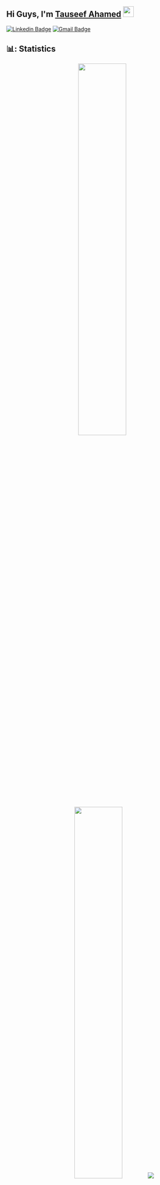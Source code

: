 ## Hi Guys, I'm [Tauseef Ahamed](https://lk.linkedin.com/in/tauseef-zc) <img src="https://media.giphy.com/media/hvRJCLFzcasrR4ia7z/giphy.gif" width="28px" height="28px">

[![Linkedin Badge](https://img.shields.io/badge/-tauseef-blue?style=flat-square&logo=Linkedin&logoColor=white&link=https://www.linkedin.com/in/tauseef-zc)](https://lk.linkedin.com/in/tauseef-zc) [![Gmail Badge](https://img.shields.io/badge/-tauseef.offl@gmail.com-c14438?style=flat-square&logo=Gmail&logoColor=white&link=mailto:tauseef.offl@gmail.com)](mailto:tauseef.offl@gmail.com)

## 📊: Statistics

<p align="center">
  <img height="50%" width="auto" src ="https://github-readme-stats.vercel.app/api?username=tauseef-zc&show_icons=true&count_private=true&theme=darcula&hide_border=true&hide=issues,contribs&bg_color=00000000">
  <img height="50%" width="auto" src ="https://github-readme-stats.vercel.app/api/top-langs/?username=tauseef-zc&layout=compact&hide_border=true&theme=darcula&bg_color=00000000&langs_count=6">
  <img src ="https://github-readme-streak-stats.herokuapp.com?user=tauseef-zc&theme=darcula&hide_border=true&background=FFFFFF00">
  <br>
</p>



<!--
**tauseef-zc/tauseef-zc** is a ✨ _special_ ✨ repository because its `README.md` (this file) appears on your GitHub profile.

Here are some ideas to get you started:

- 🔭 I’m currently working on ...
- 🌱 I’m currently learning ...
- 👯 I’m looking to collaborate on ...
- 🤔 I’m looking for help with ...
- 💬 Ask me about ...
- 📫 How to reach me: ...
- 😄 Pronouns: ...
- ⚡ Fun fact: ...
-->
